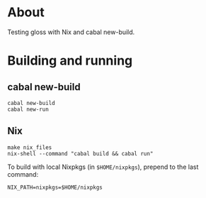 # About
Testing gloss with Nix and cabal new-build.


# Building and running
## cabal new-build
```
cabal new-build
cabal new-run
```

## Nix
```
make nix_files
nix-shell --command "cabal build && cabal run"
```

To build with local Nixpkgs (in `$HOME/nixpkgs`), prepend to the last command:
```
NIX_PATH=nixpkgs=$HOME/nixpkgs
```
